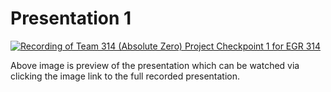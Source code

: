 # Presentation 1
[![Recording of Team 314 (Absolute Zero) Project Checkpoint 1 for EGR 314](https://img.youtube.com/vi/PEDgt7GWlsU/0.jpg)](https://youtu.be/PEDgt7GWlsU)

Above image is preview of the presentation which can be watched via clicking the image link to the full recorded presentation.
